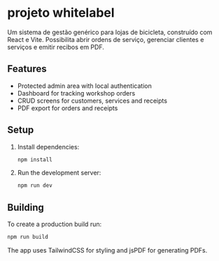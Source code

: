 # projeto whitelabel

Um sistema de gestão genérico para lojas de bicicleta, construído com React e Vite. Possibilita abrir ordens de serviço, gerenciar clientes e serviços e emitir recibos em PDF.

## Features

- Protected admin area with local authentication
- Dashboard for tracking workshop orders
- CRUD screens for customers, services and receipts
- PDF export for orders and receipts

## Setup

1. Install dependencies:
   ```bash
   npm install
   ```
2. Run the development server:
   ```bash
   npm run dev
   ```

## Building

To create a production build run:

```bash
npm run build
```

The app uses TailwindCSS for styling and jsPDF for generating PDFs.
